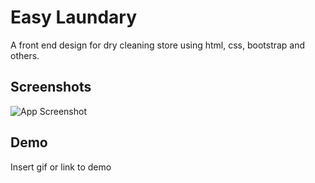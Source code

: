
# Easy Laundary

A front end design for dry cleaning store using html, css, bootstrap and others.

## Screenshots

![App Screenshot](https://i.ibb.co/LpCcJ1h/easy-laundry.jpg)


## Demo

Insert gif or link to demo

